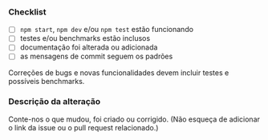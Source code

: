 <!--

Contribuindo
==============================
Ficamos bastante felizes pelo seu interesse em contribuir para o Veggiemap, ajudando a tornar-lo cada vez melhor! Inicie lendo este [documento](https://github.com/starkland/veggiemap/blob/master/.github/contributing.md) para ver que não é tão difícil como você imagina.

Código de Conduta
==============================
Nos ajude a manter o Veggiemap aberto e inclusivo. Por favor, leia e siga nossas idéias sobre [Código de Conduta](http://confcodeofconduct.com/).

Licença
==============================
Contribuindo com seu código, você está de acordo em licenciar a sua contribuição sobre [MIT](https://github.com/starkland/veggiemap#license).

-->

### Checklist
- [ ] `npm start`, `npm dev` e/ou `npm test` estão funcionando
- [ ] testes e/ou benchmarks estão inclusos
- [ ] documentação foi alterada ou adicionada
- [ ] as mensagens de commit seguem os padrões

Correções de bugs e novas funcionalidades devem incluir testes e possíveis benchmarks.

### Descrição da alteração
Conte-nos o que mudou, foi criado ou corrigido. (Não esqueça de adicionar o link da issue ou o pull request relacionado.)